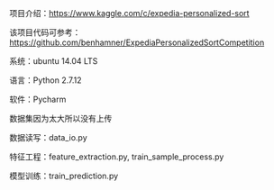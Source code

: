 项目介绍：https://www.kaggle.com/c/expedia-personalized-sort

该项目代码可参考：https://github.com/benhamner/ExpediaPersonalizedSortCompetition

系统：ubuntu 14.04 LTS

语言：Python 2.7.12

软件：Pycharm

数据集因为太大所以没有上传

数据读写：data_io.py

特征工程：feature_extraction.py, train_sample_process.py
	
模型训练：train_prediction.py


